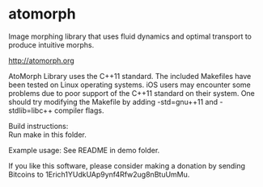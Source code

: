 # atomorph
Image morphing library that uses fluid dynamics and optimal transport to produce intuitive morphs.

http://atomorph.org

AtoMorph Library uses the C++11 standard. The included Makefiles
have been tested on Linux operating systems. iOS users may encounter
some problems due to poor support of the C++11 standard on their
system. One should try modifying the Makefile by adding -std=gnu++11 
and -stdlib=libc++ compiler flags.

Build instructions:    
    Run make in this folder.

Example usage:
    See README in demo folder.

If you like this software, please consider making a donation
by sending Bitcoins to 1Erich1YUdkUAp9ynf4Rfw2ug8nBtuUmMu.
